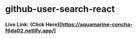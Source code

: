 # github-user-search-react

### Live Link: (Click Here)[https://aquamarine-concha-f6da02.netlify.app/]
